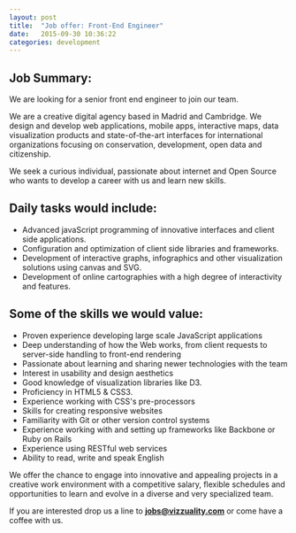 ```yaml
---
layout: post
title:  "Job offer: Front-End Engineer"
date:   2015-09-30 10:36:22
categories: development
---
```


## Job Summary:

We are looking for a senior front end engineer to join our team.

We are a creative digital agency based in Madrid and Cambridge. We design and develop web applications, mobile apps, interactive maps, data visualization products and state-of-the-art interfaces for international organizations focusing on conservation, development, open data and citizenship.

We seek a curious individual, passionate about internet and Open Source who wants to develop a career with us and learn new skills.


## Daily tasks would include:

* Advanced javaScript programming of innovative interfaces and client side applications.
* Configuration and optimization of client side libraries and frameworks.
* Development of interactive graphs, infographics and other visualization solutions using canvas and SVG.
* Development of online cartographies with a high degree of interactivity and features.


## Some of the skills we would value:

* Proven experience developing large scale JavaScript applications
* Deep understanding of how the Web works, from client requests to server-side handling to front-end rendering
* Passionate about learning and sharing newer technologies with the team
* Interest in usability and design aesthetics
* Good knowledge of visualization libraries like D3.
* Proficiency in HTML5 & CSS3.
* Experience working with CSS's pre-processors
* Skills for creating responsive websites
* Familiarity with Git or other version control systems
* Experience working with and setting up frameworks like Backbone or Ruby on Rails
* Experience using RESTful web services
* Ability to read, write and speak English


We offer the chance to engage into innovative and appealing projects in a creative work environment with a competitive salary, flexible schedules and opportunities to learn and evolve in a diverse and very specialized team.

If you are interested drop us a line to **[jobs@vizzuality.com](mailto:jobs@vizzuality.com)** or come have a coffee with us.
